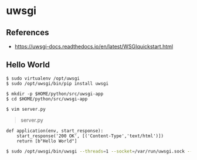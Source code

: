 # uwsgi


## References
* https://uwsgi-docs.readthedocs.io/en/latest/WSGIquickstart.html


## Hello World
```
$ sudo virtualenv /opt/uwsgi
$ sudo /opt/uwsgi/bin/pip install uwsgi

$ mkdir -p $HOME/python/src/uwsgi-app
$ cd $HOME/python/src/uwsgi-app

$ vim server.py
```

> server.py
```
def application(env, start_response):
    start_response('200 OK', [('Content-Type','text/html')])
    return [b"Hello World"]
```

``` sh
$ sudo /opt/uwsgi/bin/uwsgi --threads=1 --socket=/var/run/uwsgi.sock --chmod-socket=666 --wsgi-file=server.py
```
